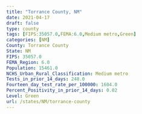 ```yaml
---
title: "Torrance County, NM"
date: 2021-04-17
draft: false
type: county
tags: [FIPS:35057.0,FEMA:6.0,Medium metro,Green]
categories: [NM]
County: Torrance County
State: NM
FIPS: 35057.0
FEMA_Region: 6.0
Population: 15461.0
NCHS_Urban_Rural_Classification: Medium metro
Tests_in_prior_14_days: 248.0
Fourteen_day_test_rate_per_100000: 1604.0
Percent_Positivity_in_prior_14_days: 0.02
Level: Green
url: /states/NM/torrance-county
---
```



